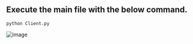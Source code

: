 ## Execute the main file with the below command.
 ```python3
python Client.py
 ```  
![image](https://github.com/rebuild-123/Python-Head-First-Design-Patterns/blob/main/pictures_for_README/prototype.png)
